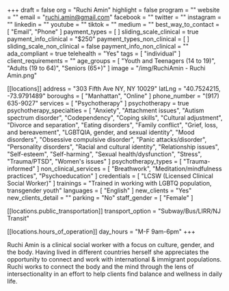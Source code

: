 +++
draft = false
org = "Ruchi Amin"
highlight = false
program = ""
website = ""
email = "ruchi.amin@gmail.com"
facebook = ""
twitter = ""
instagram = ""
linkedin = ""
youtube = ""
tiktok = ""
medium = ""
best_way_to_contact = [ "Email", "Phone" ]
payment_types = [ ]
sliding_scale_clinical = true
payment_info_clinical = "$250"
payment_types_non_clinical = [ ]
sliding_scale_non_clinical = false
payment_info_non_clinical = ""
ada_compliant = true
telehealth = "Yes"
tags = [ "individual" ]
client_requirements = ""
age_groups = [
  "Youth and Teenagers (14 to 19)",
  "Adults (19 to 64)",
  "Seniors (65+)"
]
image = "/img/RuchiAmin - Ruchi Amin.png"

[[locations]]
address = "303 Fifth Ave NY, NY 10029"
latLng = "40.7524215, -73.9791489"
boroughs = [ "Manhattan", "Online" ]
phone_number = "(917) 635-9027"
services = [ "Psychotherapy" ]
psychotherapy = true
psychotherapy_specialties = [
  "Anxiety",
  "Attachment issues",
  "Autism spectrum disorder",
  "Codependency",
  "Coping skills",
  "Cultural adjustment",
  "Divorce and separation",
  "Eating disorders",
  "Family conflict",
  "Grief, loss, and bereavement",
  "LGBTQIA, gender, and sexual identity",
  "Mood disorders",
  "Obsessive compulsive disorder",
  "Panic attacks/disorder",
  "Personality disorders",
  "Racial and cultural identity",
  "Relationship issues",
  "Self-esteem",
  "Self-harming",
  "Sexual health/dysfunction",
  "Stress",
  "Trauma/PTSD",
  "Women's issues"
]
psychotherapy_types = [ "Trauma-informed" ]
non_clinical_services = [
  "Breathwork",
  "Meditation/mindfulness practices",
  "Psychoeducation"
]
credentials = [ "LCSW (Licensed Clinical Social Worker)" ]
trainings = "Trained in working with LGBTQ population, transgender youth"
languages = [ "English" ]
new_clients = "Yes"
new_clients_detail = ""
parking = "No"
staff_gender = [ "Female" ]

  [[locations.public_transportation]]
  transport_option = "Subway/Bus/LIRR/NJ Transit"

  [[locations.hours_of_operation]]
  day_hours = "M-F 9am-6pm"
+++


Ruchi Amin is a clinical social worker with a focus on culture, gender, and the body. Having lived in different countries herself she appreciates the opportunity to connect and work with international & immigrant populations. Ruchi works to connect the body and the mind through the lens of intersectionality in an effort to help clients find balance and wellness in daily life. 
